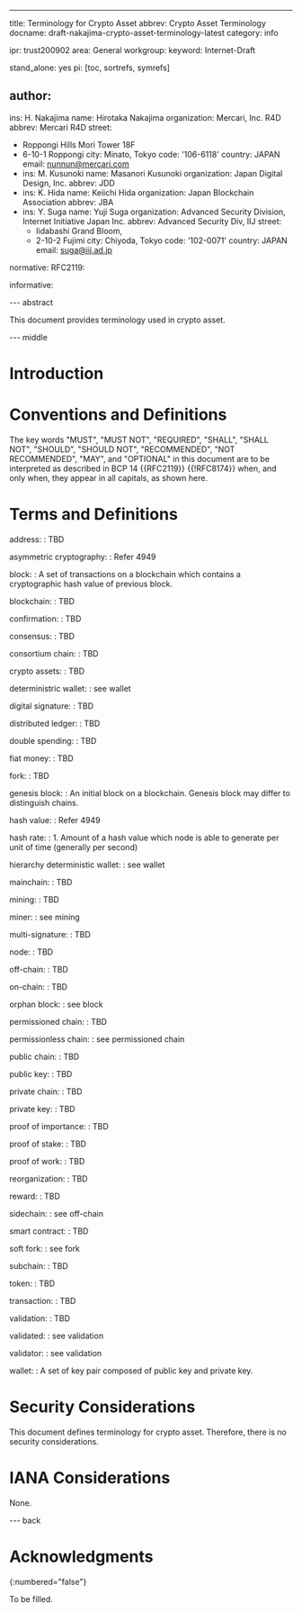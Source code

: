 ---
title: Terminology for Crypto Asset
abbrev: Crypto Asset Terminology
docname: draft-nakajima-crypto-asset-terminology-latest
category: info

ipr: trust200902
area: General
workgroup:
keyword: Internet-Draft

stand_alone: yes
pi: [toc, sortrefs, symrefs]

author:
-
   ins: H. Nakajima
   name: Hirotaka Nakajima
   organization: Mercari, Inc. R4D
   abbrev: Mercari R4D
   street:
   - Roppongi Hills Mori Tower 18F
   - 6-10-1 Roppongi
   city: Minato, Tokyo
   code: '106-6118'
   country: JAPAN
   email: nunnun@mercari.com
-
   ins: M. Kusunoki
   name: Masanori Kusunoki
   organization: Japan Digital Design, Inc.
   abbrev: JDD
-
   ins: K. Hida
   name: Keiichi Hida
   organization: Japan Blockchain Association
   abbrev: JBA
-
  ins: Y. Suga
  name: Yuji Suga
  organization: Advanced Security Division, Internet Initiative Japan Inc.
  abbrev: Advanced Security Div, IIJ
  street:
  - Iidabashi Grand Bloom,
  - 2-10-2 Fujimi
  city: Chiyoda, Tokyo
  code: '102-0071'
  country: JAPAN
  email: suga@iij.ad.jp

normative:
  RFC2119:

informative:


--- abstract

This document provides terminology used in crypto asset.

--- middle

# Introduction



# Conventions and Definitions

The key words "MUST", "MUST NOT", "REQUIRED", "SHALL", "SHALL NOT", "SHOULD",
"SHOULD NOT", "RECOMMENDED", "NOT RECOMMENDED", "MAY", and "OPTIONAL" in this
document are to be interpreted as described in BCP 14 {{RFC2119}} {{!RFC8174}}
when, and only when, they appear in all capitals, as shown here.

# Terms and Definitions

address:
: TBD

asymmetric cryptography:
: Refer 4949

block:
: A set of transactions on a blockchain which contains a cryptographic hash value of previous block.

blockchain:
: TBD

confirmation:
: TBD

consensus:
: TBD

consortium chain:
: TBD

crypto assets:
: TBD

deterministric wallet:
: see wallet

digital signature:
: TBD

distributed ledger:
: TBD

double spending:
: TBD

fiat money:
: TBD

fork:
: TBD

genesis block:
: An initial block on a blockchain. Genesis block may differ to distinguish chains.

hash value:
: Refer 4949

hash rate:
: 1. Amount of a hash value which node is able to generate per unit of time (generally per second)

hierarchy deterministic wallet:
: see wallet

mainchain:
: TBD

mining:
: TBD

miner:
: see mining

multi-signature:
: TBD

node:
: TBD

off-chain:
: TBD

on-chain:
: TBD

orphan block:
: see block

permissioned chain:
: TBD

permissionless chain:
: see permissioned chain

public chain:
: TBD

public key:
: TBD

private chain:
: TBD

private key:
: TBD

proof of importance:
: TBD

proof of stake:
: TBD

proof of work:
: TBD

reorganization:
: TBD

reward:
: TBD

sidechain:
: see off-chain

smart contract:
: TBD

soft fork:
: see fork

subchain:
: TBD

token:
: TBD

transaction:
: TBD

validation:
: TBD

validated:
: see validation

validator:
: see validation

wallet:
: A set of key pair composed of public key and private key.

# Security Considerations

This document defines terminology for crypto asset. Therefore, there is no security considerations.

# IANA Considerations

None.

--- back

# Acknowledgments
{:numbered="false"}

To be filled.
